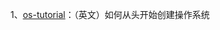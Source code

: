 1、[os-tutorial](https://hellogithub.com/periodical/statistics/click/?target=https://github.com/cfenollosa/os-tutorial)：（英文）如何从头开始创建操作系统
